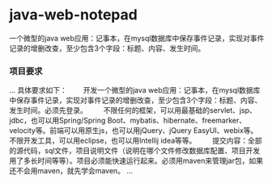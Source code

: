 # java-web-notepad
一个微型的java web应用：记事本，在mysql数据库中保存事件记录，实现对事件记录的增删改查，至少包含3个字段：标题、内容、发生时间。


### 项目要求
...
具体要求如下： 
　　开发一个微型的java web应用：记事本，在mysql数据库中保存事件记录，实现对事件记录的增删改查，至少包含3个字段：标题、内容、发生时间。必须先登录。 
　　不限任何的框架，可以用最基础的servlet、jsp、jdbc，也可以用Spring/Spring Boot、mybatis、hibernate、freemarker、velocity等。前端可以用原生js，也可以用jQuery、jQuery EasyUI、webix等。不限开发工具，可以用eclipse，也可以用Intellij idea等等。 
　　提交内容：全部的源代码，sql文件，项目说明文件（说明在哪个文件修改数据库配置、项目开发用了多长时间等等）。项目必须能快速运行起来。必须用maven来管理jar包，如果还不会用maven，就先学会maven。 
...
